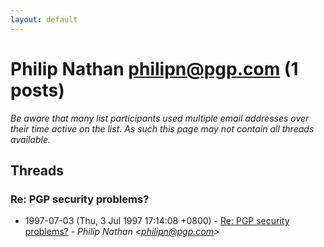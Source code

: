 ```yaml
---
layout: default
---
```


# Philip Nathan <philipn@pgp.com> (1 posts)

_Be aware that many list participants used multiple email addresses over their time active on the list. As such this page may not contain all threads available._

## Threads

### Re: PGP security problems?
+ 1997-07-03 (Thu, 3 Jul 1997 17:14:08 +0800) - [Re: PGP security problems?](/archive/1997/07/0776d517091f4b46710689c6cde50fba534a06a14af682f9d82445a42233f98d) - _Philip Nathan \<philipn@pgp.com\>_

